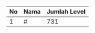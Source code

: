 | No | Nama            | Jumlah Level |
|----|-----------------|--------------|
| 1  | #    |    731        |

